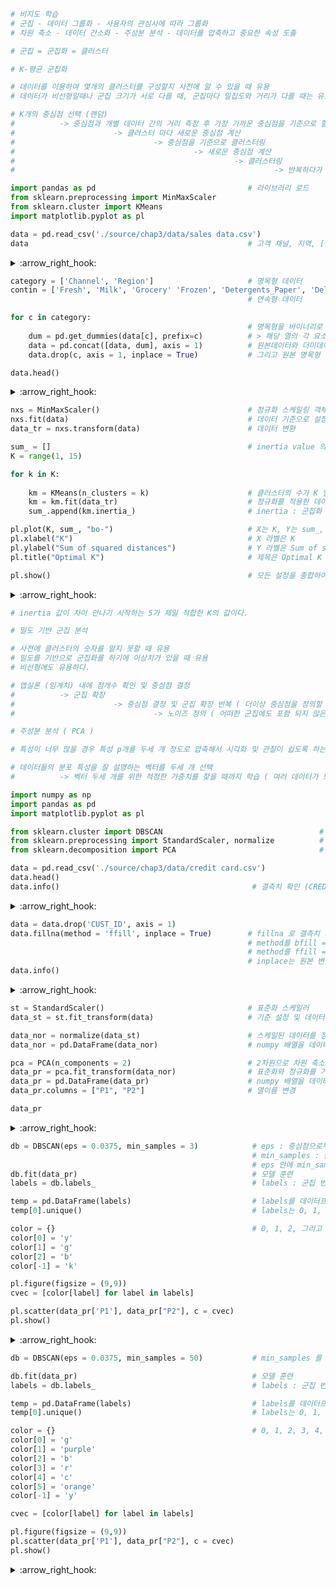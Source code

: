 ```python
# 비지도 학습
# 군집 - 데이터 그룹화 - 사용자의 관심사에 따라 그룹화
# 차원 축소 - 데이터 간소화 - 주성분 분석 - 데이터를 압축하고 중요한 속성 도출

# 군집 = 군집화 = 클러스터
```


```python
# K-평균 군집화

# 데이터를 이용하여 몇개의 클러스터를 구성할지 사전에 알 수 있을 때 유용
# 데이터가 비선형일때나 군집 크기가 서로 다를 때, 군집마다 밀집도와 거리가 다를 때는 유용하지 않다.

# K개의 중심점 선택 (랜덤)
#          -> 중심점과 개별 데이터 간의 거리 측정 후 가장 가까운 중심점을 기준으로 할당
#                      -> 클러스터 마다 새로운 중심점 계산
#                               -> 중심점을 기준으로 클러스터링
#                                        -> 새로운 중심점 계산
#                                                 -> 클러스터링
#                                                          -> 반복하다가 중심점 변화가 없다면 멈춤
```


```python
import pandas as pd                                  # 라이브러리 로드
from sklearn.preprocessing import MinMaxScaler
from sklearn.cluster import KMeans
import matplotlib.pyplot as pl
```


```python
data = pd.read_csv('./source/chap3/data/sales data.csv')
data                                                 # 고객 채널, 지역, [신선제품, 유제품, 식료품,냉동, 세제와종이, 조제식품] 매입
```


<details>
<summary> :arrow_right_hook: </summary>

<div>
<table border="1" class="dataframe">
  <thead>
    <tr style="text-align: right;">
      <th></th>
      <th>Channel</th>
      <th>Region</th>
      <th>Fresh</th>
      <th>Milk</th>
      <th>Grocery</th>
      <th>Frozen</th>
      <th>Detergents_Paper</th>
      <th>Delicassen</th>
    </tr>
  </thead>
  <tbody>
    <tr>
      <th>0</th>
      <td>2</td>
      <td>3</td>
      <td>12669</td>
      <td>9656</td>
      <td>7561</td>
      <td>214</td>
      <td>2674</td>
      <td>1338</td>
    </tr>
    <tr>
      <th>1</th>
      <td>2</td>
      <td>3</td>
      <td>7057</td>
      <td>9810</td>
      <td>9568</td>
      <td>1762</td>
      <td>3293</td>
      <td>1776</td>
    </tr>
    <tr>
      <th>2</th>
      <td>2</td>
      <td>3</td>
      <td>6353</td>
      <td>8808</td>
      <td>7684</td>
      <td>2405</td>
      <td>3516</td>
      <td>7844</td>
    </tr>
    <tr>
      <th>3</th>
      <td>1</td>
      <td>3</td>
      <td>13265</td>
      <td>1196</td>
      <td>4221</td>
      <td>6404</td>
      <td>507</td>
      <td>1788</td>
    </tr>
    <tr>
      <th>4</th>
      <td>2</td>
      <td>3</td>
      <td>22615</td>
      <td>5410</td>
      <td>7198</td>
      <td>3915</td>
      <td>1777</td>
      <td>5185</td>
    </tr>
    <tr>
      <th>...</th>
      <td>...</td>
      <td>...</td>
      <td>...</td>
      <td>...</td>
      <td>...</td>
      <td>...</td>
      <td>...</td>
      <td>...</td>
    </tr>
    <tr>
      <th>435</th>
      <td>1</td>
      <td>3</td>
      <td>29703</td>
      <td>12051</td>
      <td>16027</td>
      <td>13135</td>
      <td>182</td>
      <td>2204</td>
    </tr>
    <tr>
      <th>436</th>
      <td>1</td>
      <td>3</td>
      <td>39228</td>
      <td>1431</td>
      <td>764</td>
      <td>4510</td>
      <td>93</td>
      <td>2346</td>
    </tr>
    <tr>
      <th>437</th>
      <td>2</td>
      <td>3</td>
      <td>14531</td>
      <td>15488</td>
      <td>30243</td>
      <td>437</td>
      <td>14841</td>
      <td>1867</td>
    </tr>
    <tr>
      <th>438</th>
      <td>1</td>
      <td>3</td>
      <td>10290</td>
      <td>1981</td>
      <td>2232</td>
      <td>1038</td>
      <td>168</td>
      <td>2125</td>
    </tr>
    <tr>
      <th>439</th>
      <td>1</td>
      <td>3</td>
      <td>2787</td>
      <td>1698</td>
      <td>2510</td>
      <td>65</td>
      <td>477</td>
      <td>52</td>
    </tr>
  </tbody>
</table>
</div>

</details>


```python
category = ['Channel', 'Region']                     # 명목형 데이터
contin = ['Fresh', 'Milk', 'Grocery' 'Frozen', 'Detergents_Paper', 'Delicassen']
                                                     # 연속형 데이터

for c in category:
                                                     # 명목형을 바이너리로 변환
    dum = pd.get_dummies(data[c], prefix=c)          # > 해당 열의 각 요소의 종류만큼의 열을 가지고 0과 1로 이루어진 더미
    data = pd.concat([data, dum], axis = 1)          # 원본데이터와 더미데이터를 병합
    data.drop(c, axis = 1, inplace = True)           # 그리고 원본 명목형 데이터열 삭제
```


```python
data.head()
```



<details>
<summary> :arrow_right_hook: </summary>
  
<div>
<table border="1" class="dataframe">
  <thead>
    <tr style="text-align: right;">
      <th></th>
      <th>Fresh</th>
      <th>Milk</th>
      <th>Grocery</th>
      <th>Frozen</th>
      <th>Detergents_Paper</th>
      <th>Delicassen</th>
      <th>Channel_1</th>
      <th>Channel_2</th>
      <th>Region_1</th>
      <th>Region_2</th>
      <th>Region_3</th>
    </tr>
  </thead>
  <tbody>
    <tr>
      <th>0</th>
      <td>12669</td>
      <td>9656</td>
      <td>7561</td>
      <td>214</td>
      <td>2674</td>
      <td>1338</td>
      <td>0</td>
      <td>1</td>
      <td>0</td>
      <td>0</td>
      <td>1</td>
    </tr>
    <tr>
      <th>1</th>
      <td>7057</td>
      <td>9810</td>
      <td>9568</td>
      <td>1762</td>
      <td>3293</td>
      <td>1776</td>
      <td>0</td>
      <td>1</td>
      <td>0</td>
      <td>0</td>
      <td>1</td>
    </tr>
    <tr>
      <th>2</th>
      <td>6353</td>
      <td>8808</td>
      <td>7684</td>
      <td>2405</td>
      <td>3516</td>
      <td>7844</td>
      <td>0</td>
      <td>1</td>
      <td>0</td>
      <td>0</td>
      <td>1</td>
    </tr>
    <tr>
      <th>3</th>
      <td>13265</td>
      <td>1196</td>
      <td>4221</td>
      <td>6404</td>
      <td>507</td>
      <td>1788</td>
      <td>1</td>
      <td>0</td>
      <td>0</td>
      <td>0</td>
      <td>1</td>
    </tr>
    <tr>
      <th>4</th>
      <td>22615</td>
      <td>5410</td>
      <td>7198</td>
      <td>3915</td>
      <td>1777</td>
      <td>5185</td>
      <td>0</td>
      <td>1</td>
      <td>0</td>
      <td>0</td>
      <td>1</td>
    </tr>
  </tbody>
</table>
</div>

</details>


```python
nxs = MinMaxScaler()                                 # 정규화 스케일링 객체 생성
nxs.fit(data)                                        # 데이터 기준으로 설정
data_tr = nxs.transform(data)                        # 데이터 변환
```


```python
sum_ = []                                            # inertia value 의 모음 리스트 ( 거리의 제곱의 합 리스트 )
K = range(1, 15)

for k in K:
    
    km = KMeans(n_clusters = k)                      # 클러스터의 수가 K 일때 K-평균 군집화 모델 생성
    km = km.fit(data_tr)                             # 정규화를 적용한 데이터로 훈련
    sum_.append(km.inertia_)                         # inertia : 군집화 진행 후 각 중심점에서 군집의 데이타간의 거리를 합산한 것

pl.plot(K, sum_, "bo-")                              # X는 K, Y는 sum_, "색점선" -> "bo-" -> 파란색, o모양의 점, 실선으로 이음
pl.xlabel("K")                                       # X 라벨은 K
pl.ylabel("Sum of squared distances")                # Y 라벨은 Sum of squared distances
pl.title("Optimal K")                                # 제목은 Optimal K

pl.show()                                            # 모든 설정을 종합하여 차트 표시
```

<details>
<summary> :arrow_right_hook: </summary>
  
![output_7_0](https://user-images.githubusercontent.com/95046369/199670409-d8c685ff-e10e-455b-b66d-55a112eeac6f.png)

</details>

```python
# inertia 값이 차이 안나기 시작하는 5가 제일 적합한 K의 값이다.
```


```python
# 밀도 기반 군집 분석

# 사전에 클러스터의 숫자를 알지 못할 때 유용
# 밀도를 기반으로 군집화를 하기에 이상치가 있을 때 유용
# 비선형에도 유용하다.

# 엡실론 (임계치) 내에 점개수 확인 및 중심점 결정
#          -> 군집 확장
#                      -> 중심점 결정 및 군집 확장 반복 ( 더이상 중심점을 정의할 수 없을 때 까지 )
#                               -> 노이즈 정의 ( 어떠한 군집에도 포함 되지 않은 데이터 )
```


```python
# 주성분 분석 ( PCA )

# 특성이 너무 많을 경우 특성 p개를 두세 개 정도로 압축해서 시각화 및 관찰이 쉽도록 하는 알고리즘

# 데이터들의 분포 특성을 잘 설명하는 벡터를 두세 개 선택
#          -> 벡터 두세 개를 위한 적정한 가중치를 찾을 때까지 학습 ( 여러 데이터가 모여 하나의 분포를 이룰 때 )
```


```python
import numpy as np
import pandas as pd
import matplotlib.pyplot as pl

from sklearn.cluster import DBSCAN                                   # 밀도 기반 군집 분석
from sklearn.preprocessing import StandardScaler, normalize          # 표준화 (평균 0, 표준편차 1), 정규화 (정규분포를 따르도록)
from sklearn.decomposition import PCA                                # 주성분 분석
```


```python
data = pd.read_csv('./source/chap3/data/credit card.csv')
data.head()
data.info()                                           # 결측치 확인 (CREDIT_LIMILT 과 MINIMUM_PAYMENTS 에서 결측치 있음)
```
<details>
<summary> :arrow_right_hook: </summary>

```python
    RangeIndex: 8950 entries, 0 to 8949</br>
    Data columns (total 18 columns):</br>
     #   Column                            Non-Null Count  Dtype 
    ---  ------                            --------------  ----- 
     0   CUST_ID                           8950 non-null   object
     1   BALANCE                           8950 non-null   float64
     2   BALANCE_FREQUENCY                 8950 non-null   float64
     3   PURCHASES                         8950 non-null   float64
     4   ONEOFF_PURCHASES                  8950 non-null   float64
     5   INSTALLMENTS_PURCHASES            8950 non-null   float64
     6   CASH_ADVANCE                      8950 non-null   float64
     7   PURCHASES_FREQUENCY               8950 non-null   float64
     8   ONEOFF_PURCHASES_FREQUENCY        8950 non-null   float64
     9   PURCHASES_INSTALLMENTS_FREQUENCY  8950 non-null   float64
     10  CASH_ADVANCE_FREQUENCY            8950 non-null   float64
     11  CASH_ADVANCE_TRX                  8950 non-null   int64  
     12  PURCHASES_TRX                     8950 non-null   int64  
     13  CREDIT_LIMIT                      8949 non-null   float64
     14  PAYMENTS                          8950 non-null   float64
     15  MINIMUM_PAYMENTS                  8637 non-null   float64
     16  PRC_FULL_PAYMENT                  8950 non-null   float64
     17  TENURE                            8950 non-null   int64  
    dtypes: float64(14), int64(3), object(1)
    memory usage: 1.2+ MB
```    
</details>

```python
data = data.drop('CUST_ID', axis = 1)
data.fillna(method = 'ffill', inplace = True)        # fillna 로 결측치 처리
                                                     # method를 bfill = 결측치를 바로 아래 값과 동일하게 변경
                                                     # method를 ffill = 결측치를 바로 위 값과 동일하게 변경 
                                                     # inplace는 원본 변경 여부
data.info()
```
<details>
<summary> :arrow_right_hook: </summary>

```python
    RangeIndex: 8950 entries, 0 to 8949
    Data columns (total 17 columns):
     #   Column                            Non-Null Count  Dtype  
    ---  ------                            --------------  -----  
     0   BALANCE                           8950 non-null   float64
     1   BALANCE_FREQUENCY                 8950 non-null   float64
     2   PURCHASES                         8950 non-null   float64
     3   ONEOFF_PURCHASES                  8950 non-null   float64
     4   INSTALLMENTS_PURCHASES            8950 non-null   float64
     5   CASH_ADVANCE                      8950 non-null   float64
     6   PURCHASES_FREQUENCY               8950 non-null   float64
     7   ONEOFF_PURCHASES_FREQUENCY        8950 non-null   float64
     8   PURCHASES_INSTALLMENTS_FREQUENCY  8950 non-null   float64
     9   CASH_ADVANCE_FREQUENCY            8950 non-null   float64
     10  CASH_ADVANCE_TRX                  8950 non-null   int64  
     11  PURCHASES_TRX                     8950 non-null   int64  
     12  CREDIT_LIMIT                      8950 non-null   float64
     13  PAYMENTS                          8950 non-null   float64
     14  MINIMUM_PAYMENTS                  8950 non-null   float64
     15  PRC_FULL_PAYMENT                  8950 non-null   float64
     16  TENURE                            8950 non-null   int64  
    dtypes: float64(14), int64(3)
    memory usage: 1.2 MB
```    
</details>

```python
st = StandardScaler()                                # 표준화 스케일러
data_st = st.fit_transform(data)                     # 기준 설정 및 데이터 표준화
```


```python
data_nor = normalize(data_st)                        # 스케일된 데이터를 정규화
data_nor = pd.DataFrame(data_nor)                    # numpy 배열을 데이터프레임으로
```


```python
pca = PCA(n_components = 2)                          # 2차원으로 차원 축소 선언
data_pr = pca.fit_transform(data_nor)                # 표준화와 정규화를 거친 데이터에 차원 축소 적용
data_pr = pd.DataFrame(data_pr)                      # numpy 배열을 데이터프레임으로
data_pr.columns = ["P1", "P2"]                       # 열이름 변경
```


```python
data_pr
```



<details>
<summary> :arrow_right_hook: </summary>
  
<div>
<table border="1" class="dataframe">
  <thead>
    <tr style="text-align: right;">
      <th></th>
      <th>P1</th>
      <th>P2</th>
    </tr>
  </thead>
  <tbody>
    <tr>
      <th>0</th>
      <td>-0.489949</td>
      <td>-0.679975</td>
    </tr>
    <tr>
      <th>1</th>
      <td>-0.519101</td>
      <td>0.544831</td>
    </tr>
    <tr>
      <th>2</th>
      <td>0.330633</td>
      <td>0.268880</td>
    </tr>
    <tr>
      <th>3</th>
      <td>-0.481656</td>
      <td>-0.097612</td>
    </tr>
    <tr>
      <th>4</th>
      <td>-0.563512</td>
      <td>-0.482505</td>
    </tr>
    <tr>
      <th>...</th>
      <td>...</td>
      <td>...</td>
    </tr>
    <tr>
      <th>8945</th>
      <td>0.328694</td>
      <td>-0.198294</td>
    </tr>
    <tr>
      <th>8946</th>
      <td>0.259752</td>
      <td>-0.176868</td>
    </tr>
    <tr>
      <th>8947</th>
      <td>0.188818</td>
      <td>-0.248156</td>
    </tr>
    <tr>
      <th>8948</th>
      <td>-0.313093</td>
      <td>-0.171112</td>
    </tr>
    <tr>
      <th>8949</th>
      <td>0.012841</td>
      <td>0.098422</td>
    </tr>
  </tbody>
</table>
</div>

</details>


```python
db = DBSCAN(eps = 0.0375, min_samples = 3)            # eps : 중심점으로부터 측정되는 유클리디언 거리값
                                                      # min_samples : 중심점을 결정하는 주변 지역의 표본 수
                                                      # eps 안에 min_samples를 만족시키는 밀집지역에 있는 포인트가 중심점이 된다.
db.fit(data_pr)                                       # 모델 훈련
labels = db.labels_                                   # labels : 군집 번호. 이상치는 -1.

temp = pd.DataFrame(labels)                           # labels를 데이터프레임으로 임시로 생성
temp[0].unique()                                      # labels는 0, 1, 2, -1 로 구성됨을 알수있다.

color = {}                                            # 0, 1, 2, 그리고 이상치 -1 에 적용될 색 레이블 생성
color[0] = 'y'
color[1] = 'g'
color[2] = 'b'
color[-1] = 'k'

pl.figure(figsize = (9,9))
cvec = [color[label] for label in labels]

pl.scatter(data_pr['P1'], data_pr["P2"], c = cvec)
pl.show()
```


<details>
<summary> :arrow_right_hook: </summary>
  
![output_18_0](https://user-images.githubusercontent.com/95046369/199670582-df7ebbb6-0e52-493a-9b80-e85a64d4c6d1.png)
   
</details>


```python
db = DBSCAN(eps = 0.0375, min_samples = 50)           # min_samples 를 좀더 늘려서 실습

db.fit(data_pr)                                       # 모델 훈련
labels = db.labels_                                   # labels : 군집 번호. 이상치는 -1.

temp = pd.DataFrame(labels)                           # labels를 데이터프레임으로 임시로 생성
temp[0].unique()                                      # labels는 0, 1, 2, 3, 4, 5, -1 로 구성됨을 알수있다.

color = {}                                            # 0, 1, 2, 3, 4, 5 그리고 이상치 -1 에 적용될 색 레이블 생성
color[0] = 'g'
color[1] = 'purple'
color[2] = 'b'
color[3] = 'r'
color[4] = 'c'
color[5] = 'orange'
color[-1] = 'y'

cvec = [color[label] for label in labels]

pl.figure(figsize = (9,9))
pl.scatter(data_pr['P1'], data_pr["P2"], c = cvec)
pl.show()
```


<details>
<summary> :arrow_right_hook: </summary>
  
![output_19_0](https://user-images.githubusercontent.com/95046369/199670623-59ca9cd7-712b-4047-bcf2-df2c7f1076bf.png)
   
</details>
